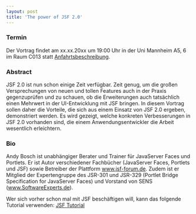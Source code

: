```yaml
---
layout: post
title: 'The power of JSF 2.0'
---
```


### Termin

Der Vortrag findet am xx.xx.20xx um 19:00 Uhr in der Uni Mannheim A5, 6 im Raum C013 statt [Anfahrtsbeschreibung](/getting-there).

### Abstract

JSF 2.0 ist nun schon einige Zeit verfügbar. Zeit genug, um die großen Versprechungen von neuen und tollen Features auch in der Praxis gegenzuprüfen und zu schauen, ob die Erweiterungen auch tatsächlich einen Mehrwert in der UI-Entwicklung mit JSF bringen. In diesem Vortrag sollen daher die Vorteile, die sich aus einem Einsatz von JSF 2.0 ergeben, demonstriert werden. Es wird gezeigt, welche konkreten Verbesserungen in JSF 2.0 vorhanden sind, die einem Anwendungsentwickler die Arbeit wesentlich erleichtern.

### Bio

Andy Bosch ist unabhängiger Berater und Trainer für JavaServer Faces und Portlets. Er ist Autor verschiedener Fachbücher (JavaServer Faces, Portlets und JSF) sowie Betreiber der Plattform www.jsf-forum.de. Zudem ist er Mitglied der Expertengruppe des JSR-301 und JSR-329 (Portlet Bridge Specification for JavaServer Faces) und Vorstand von SENS (www.SoftwareExperts.de).

Wer sich vorher schon mal mit JSF beschäftigen will, kann das folgende Tutorial verwenden: [JSF Tutorial](http://www.vogella.de/articles/JavaServerFaces/article.html)
